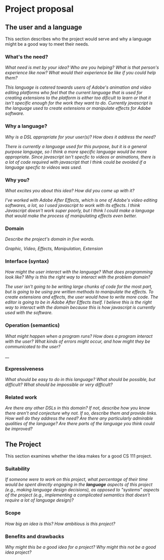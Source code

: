 # Project proposal

## The user and a language

This section describes who the project would serve and why a language might be a
good way to meet their needs.

### What's the need?

_What need is met by your idea? Who are you helping? What is that person's
experience like now? What would their experience be like if you could help
them?_

_This language is catered towards users of Adobe's animation and video editing platforms who feel that the current language that is used for creating extensions to the platform is either too dificult to learn or that it isn't specific enough for the work they want to do. Currently javascript is the language used to create extensions or manipulate effects for Adobe software._

### Why a language?

_Why is a DSL appropriate for your user(s)? How does it address the need?_

_There is currently a language used for this purpose, but it is a general purpose language, so I think a more specific language would be more appropriate. Since javascript isn't specfic to videos or animations, there is a lot of code required with javascript that I think could be avoided if a language specfic to videos was used._

### Why you?

_What excites you about this idea? How did you come up with it?_

_I've worked with Adobe After Effects, which is one of Adobe's video editing softwares, a lot, so I used javascript to work with its effects. I think Javascript doesn't work super poorly, but I think I could make a language that would make the process of manipulating effects even better._

### Domain

_Describe the project's domain in five words._

_Graphic, Video, Effects, Manipulation, Extension_

### Interface (syntax)

_How might the user interact with the language? What does programming look
like? Why is this the right way to interact with the problem domain?_

_The user isn't going to be writing large chunks of code for the most part, but is going to be using pre written methods to manipulate the effects. To create extensions and effects, the user would have to write more code. The editor is going to be in Adobe After Effects itself. I believe this is the right way to interact with the domain because this is how javascript is currently used with the software._

### Operation (semantics)

_What might happen when a program runs? How does a program interact with the
user? What kinds of errors might occur, and how might they be communicated to
the user?_

__

### Expressiveness

_What should be easy to do in this language? What should be possible, but
difficult? What should be impossible or very difficult?_

### Related work

_Are there any other DSLs in this domain? If not, describe how you know there
aren't and conjecture why not. If so, describe them and provide links. How well
do they address the need? Are there any particularly admirable qualities of the
language? Are there parts of the language you think could be improved?_

## The Project

This section examines whether the idea makes for a good CS 111 project.

### Suitability

_If someone were to work on this project, what percentage of their time would be
spent directly engaging in the **language** aspects of this project (e.g.,
making language design decisions), as opposed to "systems" aspects of the
project (e.g., implementing a complicated semantics that doesn't require a lot
of language design)?_

### Scope

_How big an idea is this? How ambitious is this project?_

### Benefits and drawbacks

_Why might this be a good idea for a project? Why might this not be a good idea
project?_

